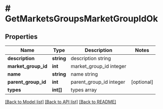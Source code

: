 # # GetMarketsGroupsMarketGroupIdOk

## Properties

Name | Type | Description | Notes
------------ | ------------- | ------------- | -------------
**description** | **string** | description string | 
**market_group_id** | **int** | market_group_id integer | 
**name** | **string** | name string | 
**parent_group_id** | **int** | parent_group_id integer | [optional] 
**types** | **int[]** | types array | 

[[Back to Model list]](../../README.md#documentation-for-models) [[Back to API list]](../../README.md#documentation-for-api-endpoints) [[Back to README]](../../README.md)


